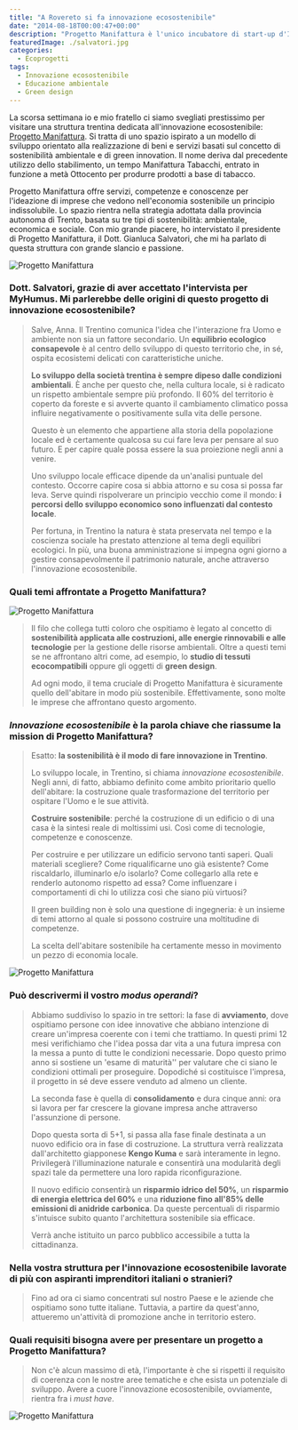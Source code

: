 ```yaml
---
title: "A Rovereto si fa innovazione ecosostenibile"
date: "2014-08-18T00:00:47+00:00"
description: "Progetto Manifattura è l'unico incubatore di start-up d'Italia improntato esclusivamente all'innovazione ecosostenibile."
featuredImage: ./salvatori.jpg
categories:
  - Ecoprogetti
tags:
  - Innovazione ecosostenibile
  - Educazione ambientale
  - Green design
---
```


La scorsa settimana io e mio fratello ci siamo svegliati prestissimo per visitare una struttura trentina dedicata all'innovazione ecosostenibile: [Progetto Manifattura](http://www.progettomanifattura.it/it).
Si tratta di uno spazio ispirato a un modello di sviluppo orientato alla realizzazione di beni e servizi basati sul concetto di sostenibilità ambientale e di green innovation.
Il nome deriva dal precedente utilizzo dello stabilimento, un tempo Manifattura Tabacchi, entrato in funzione a metà Ottocento per produrre prodotti a base di tabacco.

Progetto Manifattura offre servizi, competenze e conoscenze per l'ideazione di imprese che vedono nell'economia sostenibile un principio indissolubile. Lo spazio rientra nella strategia adottata dalla provincia autonoma di Trento, basata su tre tipi di sostenibilità: ambientale, economica e sociale.
Con mio grande piacere, ho intervistato il presidente di Progetto Manifattura, il Dott. Gianluca Salvatori, che mi ha parlato di questa struttura con grande slancio e passione.

![Progetto Manifattura](./ragazzi-al-pc.jpg)

### Dott. Salvatori, grazie di aver accettato l'intervista per MyHumus. Mi parlerebbe delle origini di questo progetto di innovazione ecosostenibile?

> Salve, Anna. Il Trentino comunica l'idea che l'interazione fra Uomo e ambiente non sia un fattore secondario. Un **equilibrio ecologico consapevole** è al centro dello sviluppo di questo territorio che, in sé, ospita ecosistemi delicati con caratteristiche uniche.
>
> **Lo sviluppo della società trentina è sempre dipeso dalle condizioni ambientali**. È anche per questo che, nella cultura locale, si è radicato un rispetto ambientale sempre più profondo. Il 60% del territorio è coperto da foreste e si avverte quanto il cambiamento climatico possa influire negativamente o positivamente sulla vita delle persone.
>
> Questo è un elemento che appartiene alla storia della popolazione locale ed è certamente qualcosa su cui fare leva per pensare al suo futuro. E per capire quale possa essere la sua proiezione negli anni a venire.
>
> Uno sviluppo locale efficace dipende da un'analisi puntuale del contesto. Occorre capire cosa si abbia attorno e su cosa si possa far leva. Serve quindi rispolverare un principio vecchio come il mondo: **i percorsi dello sviluppo economico sono influenzati dal contesto locale**.
>
> Per fortuna, in Trentino la natura è stata preservata nel tempo e la coscienza sociale ha prestato attenzione al tema degli equilibri ecologici. In più, una buona amministrazione si impegna ogni giorno a gestire consapevolmente il patrimonio naturale, anche attraverso l'innovazione ecosostenibile.

### Quali temi affrontate a Progetto Manifattura?

![Progetto Manifattura](./progetto-manifattura.jpg)

> Il filo che collega tutti coloro che ospitiamo è legato al concetto di **sostenibilità applicata alle costruzioni, alle energie rinnovabili e alle tecnologie** per la gestione delle risorse ambientali. Oltre a questi temi se ne affrontano altri come, ad esempio, lo **studio di tessuti ecocompatibili** oppure gli oggetti di **green design**.
>
> Ad ogni modo, il tema cruciale di Progetto Manifattura è sicuramente quello dell'abitare in modo più sostenibile. Effettivamente, sono molte le imprese che affrontano questo argomento.

### _Innovazione ecosostenibile_ è la parola chiave che riassume la mission di Progetto Manifattura?

> Esatto: **la sostenibilità è il modo di fare innovazione in Trentino**.
>
> Lo sviluppo locale, in Trentino, si chiama _innovazione ecosostenibile_. Negli anni, di fatto, abbiamo definito come ambito prioritario quello dell'abitare: la costruzione quale trasformazione del territorio per ospitare l'Uomo e le sue attività.
>
> **Costruire sostenibile**: perché la costruzione di un edificio o di una casa è la sintesi reale di moltissimi usi. Così come di tecnologie, competenze e conoscenze.
>
> Per costruire e per utilizzare un edificio servono tanti saperi. Quali materiali scegliere? Come riqualificarne uno già esistente? Come riscaldarlo, illuminarlo e/o isolarlo? Come collegarlo alla rete e renderlo autonomo rispetto ad essa? Come influenzare i comportamenti di chi lo utilizza così che siano più virtuosi?
>
> Il green building non è solo una questione di ingegneria: è un insieme di temi attorno al quale si possono costruire una moltitudine di competenze.
>
> La scelta dell'abitare sostenibile ha certamente messo in movimento un pezzo di economia locale.

![Progetto Manifattura](./spazi.jpg)

### Può descrivermi il vostro _modus operandi_?

> Abbiamo suddiviso lo spazio in tre settori: la fase di **avviamento**, dove ospitiamo persone con idee innovative che abbiano intenzione di creare un'impresa coerente con i temi che trattiamo. In questi primi 12 mesi verifichiamo che l'idea possa dar vita a una futura impresa con la messa a punto di tutte le condizioni necessarie. Dopo questo primo anno si sostiene un 'esame di maturità'' per valutare che ci siano le condizioni ottimali per proseguire. Dopodiché si costituisce l'impresa, il progetto in sé deve essere venduto ad almeno un cliente.
>
> La seconda fase è quella di **consolidamento** e dura cinque anni: ora si lavora per far crescere la giovane impresa anche attraverso l'assunzione di persone.
>
> Dopo questa sorta di 5+1, si passa alla fase finale destinata a un nuovo edificio ora in fase di costruzione. La struttura verrà realizzata dall'architetto giapponese **Kengo Kuma** e sarà interamente in legno. Privilegerà l'illuminazione naturale e consentirà una modularità degli spazi tale da permettere una loro rapida riconfigurazione.
>
> Il nuovo edificio consentirà un **risparmio idrico del 50%**, un **risparmio di energia elettrica del 60%** e una **riduzione fino all'85% delle emissioni di anidride carbonica**. Da queste percentuali di risparmio s'intuisce subito quanto l'architettura sostenibile sia efficace.
>
> Verrà anche istituito un parco pubblico accessibile a tutta la cittadinanza.

### Nella vostra struttura per l'innovazione ecosostenibile lavorate di più con aspiranti imprenditori italiani o stranieri?

> Fino ad ora ci siamo concentrati sul nostro Paese e le aziende che ospitiamo sono tutte italiane. Tuttavia, a partire da quest'anno, attueremo un'attività di promozione anche in territorio estero.

### Quali requisiti bisogna avere per presentare un progetto a Progetto Manifattura?

> Non c'è alcun massimo di età, l'importante è che si rispetti il requisito di coerenza con le nostre aree tematiche e che esista un potenziale di sviluppo. Avere a cuore l'innovazione ecosostenibile, ovviamente, rientra fra i _must have_.

![Progetto Manifattura](./uffici.jpg)
